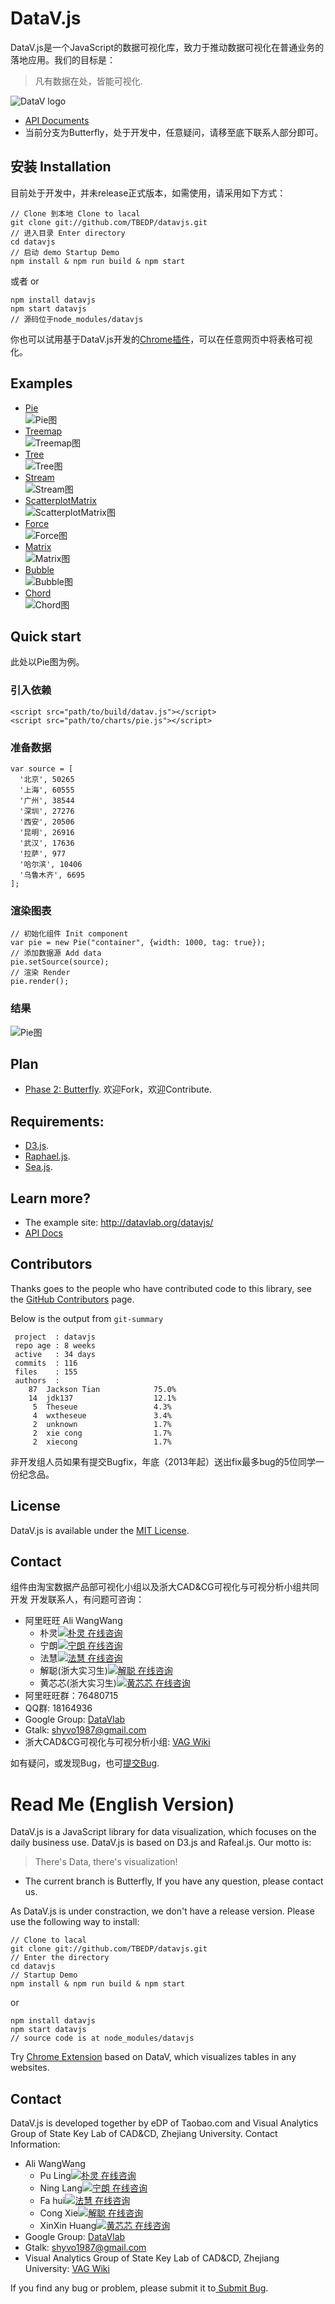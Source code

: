 DataV.js
============
DataV.js是一个JavaScript的数据可视化库，致力于推动数据可视化在普通业务的落地应用。我们的目标是：
> 凡有数据在处，皆能可视化.

![DataV logo](https://raw.github.com/JacksonTian/datavjs/butterfly/doc/assets/logo.png)

- [API Documents](http://tbedp.github.com/datavjs/index.html)
- 当前分支为Butterfly，处于开发中，任意疑问，请移至底下联系人部分即可。

## 安装 Installation
目前处于开发中，并未release正式版本，如需使用，请采用如下方式：


```
// Clone 到本地 Clone to lacal
git clone git://github.com/TBEDP/datavjs.git
// 进入目录 Enter directory
cd datavjs
// 启动 demo Startup Demo
npm install & npm run build & npm start
```
或者 or

```
npm install datavjs
npm start datavjs
// 源码位于node_modules/datavjs
```

你也可以试用基于DataV.js开发的[Chrome插件](https://chrome.google.com/webstore/detail/datavjs/fkekhkndcgobgjbkclehjognobgdoppm)，可以在任意网页中将表格可视化。

## Examples
- [Pie](http://datavlab.org/datavjs/#pie)  
![Pie图](https://raw.github.com/TBEDP/datavjs/butterfly/doc/assets/pie.jpg)
- [Treemap](http://datavlab.org/datavjs/#treemap)  
![Treemap图](https://raw.github.com/TBEDP/datavjs/butterfly/doc/assets/treemap.jpg)
- [Tree](http://datavlab.org/datavjs/#tree)  
![Tree图](https://raw.github.com/TBEDP/datavjs/butterfly/doc/assets/tree.jpg)
- [Stream](http://datavlab.org/datavjs/#stream)  
![Stream图](https://raw.github.com/TBEDP/datavjs/butterfly/doc/assets/stream.jpg)
- [ScatterplotMatrix](http://datavlab.org/datavjs/#scatterplotMatrix)  
![ScatterplotMatrix图](https://raw.github.com/TBEDP/datavjs/butterfly/doc/assets/scatterplotMatrix.jpg)
- [Force](http://datavlab.org/datavjs/#force)  
![Force图](https://raw.github.com/TBEDP/datavjs/butterfly/doc/assets/force.jpg)
- [Matrix](http://datavlab.org/datavjs/#matrix)  
![Matrix图](https://raw.github.com/TBEDP/datavjs/butterfly/doc/assets/matrix.jpg)
- [Bubble](http://datavlab.org/datavjs/#bubble)  
![Bubble图](https://raw.github.com/TBEDP/datavjs/butterfly/doc/assets/bubble.jpg)
- [Chord](http://datavlab.org/datavjs/#chord)  
![Chord图](https://raw.github.com/TBEDP/datavjs/butterfly/doc/assets/chord.jpg)

## Quick start
此处以Pie图为例。

### 引入依赖

    <script src="path/to/build/datav.js"></script>
    <script src="path/to/charts/pie.js"></script>

### 准备数据

```
var source = [
  '北京', 50265
  '上海', 60555
  '广州', 38544
  '深圳', 27276
  '西安', 20506
  '昆明', 26916
  '武汉', 17636
  '拉萨', 977
  '哈尔滨', 10406
  '乌鲁木齐', 6695
];
```
### 渲染图表
```
// 初始化组件 Init component
var pie = new Pie("container", {width: 1000, tag: true});
// 添加数据源 Add data
pie.setSource(source);
// 渲染 Render
pie.render();
```

### 结果
![Pie图](https://raw.github.com/TBEDP/datavjs/butterfly/doc/assets/pie.jpg)

## Plan
* [Phase 2: Butterfly](https://github.com/TBEDP/datavjs/blob/master/docs/DataV%E7%AC%AC%E4%BA%8C%E6%9C%9F%E8%AE%A1%E5%88%92%E8%9D%B4%E8%9D%B6.md). 欢迎Fork，欢迎Contribute.

## Requirements:
* [D3.js](https://github.com/mbostock/d3).
* [Raphael.js](http://raphaeljs.com/).
* [Sea.js](https://github.com/seajs/seajs).

## Learn more?
- The example site: <http://datavlab.org/datavjs/>
- [API Docs](http://tbedp.github.com/datavjs/)

## Contributors
Thanks goes to the people who have contributed code to this library, see the [GitHub Contributors](https://github.com/TBEDP/datavjs/graphs/contributors) page.

Below is the output from `git-summary`

```
 project  : datavjs
 repo age : 8 weeks
 active   : 34 days
 commits  : 116
 files    : 155
 authors  : 
    87  Jackson Tian            75.0%
    14  jdk137                  12.1%
     5  Theseue                 4.3%
     4  wxtheseue               3.4%
     2  unknown                 1.7%
     2  xie cong                1.7%
     2  xiecong                 1.7%

```

非开发组人员如果有提交Bugfix，年底（2013年起）送出fix最多bug的5位同学一份纪念品。

## License
DataV.js is available under the [MIT License](https://github.com/TBEDP/datavjs/blob/master/MIT-License).

## Contact
组件由淘宝数据产品部可视化小组以及浙大CAD&CG可视化与可视分析小组共同开发
开发联系人，有问题可咨询：

- 阿里旺旺 Ali WangWang
  - 朴灵[![朴灵 在线咨询](http://amos1.taobao.com/online.ww?v=2&uid=%E6%9C%B4%E7%81%B5&s=1)](http://amos1.taobao.com/msg.ww?v=2&uid=%E6%9C%B4%E7%81%B5&s=1)
  - 宁朗[![宁朗 在线咨询](http://amos1.taobao.com/online.ww?v=2&uid=%E5%AE%81%E6%9C%97&s=1)](http://amos1.taobao.com/msg.ww?v=2&uid=%E5%AE%81%E6%9C%97&s=1)
  - 法慧[![法慧  在线咨询](http://amos1.taobao.com/online.ww?v=2&uid=%E6%B3%95%E6%85%A7&s=1)](http://amos1.taobao.com/msg.ww?v=2&uid=%E6%B3%95%E6%85%A7&s=1) 
  - 解聪(浙大实习生)[![解聪  在线咨询](http://amos1.taobao.com/online.ww?v=2&uid=%E9%95%BF%E4%BA%AD%E7%9A%84%E8%8B%8F%E5%B9%95%E9%81%AE&s=1)](http://amos1.taobao.com/msg.ww?v=2&uid=%E9%95%BF%E4%BA%AD%E7%9A%84%E8%8B%8F%E5%B9%95%E9%81%AE&s=1) 
  - 黄芯芯(浙大实习生)[![黄芯芯  在线咨询](http://amos1.taobao.com/online.ww?v=2&uid=littlemonkey007&s=1)](http://amos1.taobao.com/msg.ww?v=2&uid=littlemonkey007&s=1) 
- 阿里旺旺群：76480715
- QQ群: 18164936
- Google Group: [DataVlab](http://groups.google.com/group/datavlab)
- Gtalk: <shyvo1987@gmail.com>
- 浙大CAD&CG可视化与可视分析小组: [VAG Wiki](http://www.cad.zju.edu.cn/home/vagwiki/index.php)

如有疑问，或发现Bug，也可[提交Bug](https://github.com/TBEDP/datavjs/issues/new).


Read Me (English Version)
============
DataV.js is a JavaScript library for data visualization, which focuses on the daily business use. DataV.js is based on D3.js and Rafeal.js. Our motto is:
> There's Data, there's visualization!
- The current branch is Butterfly, If you have any question, please contact us.

As DataV.js is under constraction, we don't have a release version. Please use the following way to install:

```
// Clone to lacal
git clone git://github.com/TBEDP/datavjs.git
// Enter the directory
cd datavjs
// Startup Demo
npm install & npm run build & npm start
```
or

```
npm install datavjs
npm start datavjs
// source code is at node_modules/datavjs
```

Try [Chrome Extension](https://chrome.google.com/webstore/detail/datavjs/fkekhkndcgobgjbkclehjognobgdoppm) based on DataV, which visualizes tables in any websites.

## Contact
DataV.js is developed together by eDP of Taobao.com and Visual Analytics Group of State Key Lab of CAD&CD, Zhejiang University.
Contact Information:

- Ali WangWang
  - Pu Ling[![朴灵 在线咨询](http://amos1.taobao.com/online.ww?v=2&uid=%E6%9C%B4%E7%81%B5&s=1)](http://amos1.taobao.com/msg.ww?v=2&uid=%E6%9C%B4%E7%81%B5&s=1)
  - Ning Lang[![宁朗 在线咨询](http://amos1.taobao.com/online.ww?v=2&uid=%E5%AE%81%E6%9C%97&s=1)](http://amos1.taobao.com/msg.ww?v=2&uid=%E5%AE%81%E6%9C%97&s=1)
  - Fa hui[![法慧  在线咨询](http://amos1.taobao.com/online.ww?v=2&uid=%E6%B3%95%E6%85%A7&s=1)](http://amos1.taobao.com/msg.ww?v=2&uid=%E6%B3%95%E6%85%A7&s=1) 
  - Cong Xie[![解聪  在线咨询](http://amos1.taobao.com/online.ww?v=2&uid=%E9%95%BF%E4%BA%AD%E7%9A%84%E8%8B%8F%E5%B9%95%E9%81%AE&s=1)](http://amos1.taobao.com/msg.ww?v=2&uid=%E9%95%BF%E4%BA%AD%E7%9A%84%E8%8B%8F%E5%B9%95%E9%81%AE&s=1) 
  - XinXin Huang[![黄芯芯  在线咨询](http://amos1.taobao.com/online.ww?v=2&uid=littlemonkey007&s=1)](http://amos1.taobao.com/msg.ww?v=2&uid=littlemonkey007&s=1) 
- Google Group: [DataVlab](http://groups.google.com/group/datavlab)
- Gtalk: <shyvo1987@gmail.com>
- Visual Analytics Group of State Key Lab of CAD&CD, Zhejiang University: [VAG Wiki](http://www.cad.zju.edu.cn/home/vagwiki/index.php)

If you find any bug or problem, please submit it to[ Submit Bug](https://github.com/TBEDP/datavjs/issues/new).